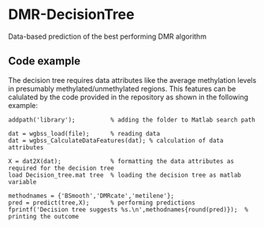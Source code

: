 # DMR-DecisionTree
Data-based prediction of the best performing DMR algorithm

## Code example
The decision tree requires data attributes like the average methylation levels in presumably methylated/unmethylated regions. 
This features can be calulated by the code provided in the repository as shown in the following example:

```
addpath('library');          % adding the folder to Matlab search path

dat = wgbss_load(file);      % reading data
dat = wgbss_CalculateDataFeatures(dat); % calculation of data attributes

X = dat2X(dat);              % formatting the data attributes as required for the decision tree
load Decision_tree.mat tree  % loading the decision tree as matlab variable

methodnames = {'BSmooth','DMRcate','metilene'};
pred = predict(tree,X);      % performing predictions
fprintf('Decision tree suggests %s.\n',methodnames{round(pred)});  % printing the outcome
```
